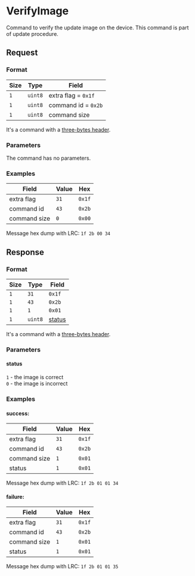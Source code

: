 # VerifyImage

Command to verify the update image on the device.
This command is part of update procedure.


## Request

### Format

| Size | Type    | Field               |
| ---- | ------- | ------------------- |
| `1`  | `uint8` | extra flag = `0x1f` |
| `1`  | `uint8` | command id = `0x2b` |
| `1`  | `uint8` | command size        |

It's a command with a [three-bytes header](../message.md#command-with-a-three-bytes-header).

### Parameters

The command has no parameters.

### Examples

| Field        | Value | Hex    |
| ------------ | ----- | ------ |
| extra flag   | `31`  | `0x1f` |
| command id   | `43`  | `0x2b` |
| command size | `0`   | `0x00` |

Message hex dump with LRC: `1f 2b 00 34`


## Response

### Format

| Size | Type    | Field             |
| ---- | ------- | ----------------- |
| `1`  | `31`    | `0x1f`            |
| `1`  | `43`    | `0x2b`            |
| `1`  | `1`     | `0x01`            |
| `1`  | `uint8` | [status](#status) |

It's a command with a [three-bytes header](../message.md#command-with-a-three-bytes-header).

### Parameters

#### status

`1` - the image is correct <br/>
`0` - the image is incorrect

### Examples

#### success:

| Field        | Value | Hex    |
| ------------ | ----- | ------ |
| extra flag   | `31`  | `0x1f` |
| command id   | `43`  | `0x2b` |
| command size | `1`   | `0x01` |
| status       | `1`   | `0x01` |

Message hex dump with LRC: `1f 2b 01 01 34`

#### failure:

| Field        | Value | Hex    |
| ------------ | ----- | ------ |
| extra flag   | `31`  | `0x1f` |
| command id   | `43`  | `0x2b` |
| command size | `1`   | `0x01` |
| status       | `1`   | `0x01` |

Message hex dump with LRC: `1f 2b 01 01 35`
